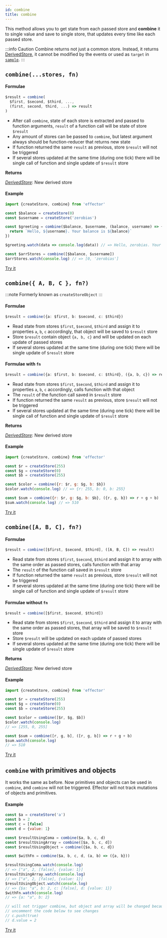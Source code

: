 ```yaml
---
id: combine
title: combine
---
```


This method allows you to get state from each passed store and **combine** it to single value and save to single store, that updates every time like each passed store.

:::info Caution
Combine returns not just a common store. Instead, it returns [DerivedStore](./Store.md#derived-store), it cannot be modified by the events or used as `target` in [`sample`](./sample.md).
:::

## `combine(...stores, fn)`

#### Formulae

```ts
$result = combine(
  $first, $second, $third, ...,
  (first, second, third, ...) => result
)
```

- After call `combine`, state of each store is extracted and passed to function arguments, `result` of a function call will be state of store `$result`
- Any amount of stores can be passed to `combine`, but latest argument always should be function-reducer that returns new state
- If function returned the same `result` as previous, store `$result` will not be triggered
- If several stores updated at the same time (during one tick) there will be single call of function and single update of `$result` store

**Returns**

[_DerivedStore_](Store.md#derived-store): New derived store

#### Example

```js
import {createStore, combine} from 'effector'

const $balance = createStore(0)
const $username = createStore('zerobias')

const $greeting = combine($balance, $username, (balance, username) => {
  return `Hello, ${username}. Your balance is ${balance}`
})

$greeting.watch(data => console.log(data)) // => Hello, zerobias. Your balance is 0

const $arrStores = combine([$balance, $username])
$arrStores.watch(console.log) // => [0, 'zerobias']
```

[Try it](https://share.effector.dev/jyX3NCLt)

## `combine({ A, B, C }, fn?)`

:::note
Formerly known as `createStoreObject`
:::

#### Formulae

```ts
$result = combine({a: $first, b: $second, c: $third})
```

- Read state from stores `$first`, `$second`, `$third` and assign it to properties `a`, `b`, `c` accordingly, that object will be saved to `$result` store
- Store `$result` contain object `{a, b, c}` and will be updated on each update of passed stores
- If several stores updated at the same time (during one tick) there will be single update of `$result` store

#### Formulae with `fn`

```ts
$result = combine({a: $first, b: $second, c: $third}, ({a, b, c}) => result)
```

- Read state from stores `$first`, `$second`, `$third` and assign it to properties `a`, `b`, `c` accordingly, calls function with that object
- The `result` of the function call saved in `$result` store
- If function returned the same `result` as previous, store `$result` will not be triggered
- If several stores updated at the same time (during one tick) there will be single call of function and single update of `$result` store

**Returns**

[_DerivedStore_](Store.md#derived-store): New derived store

#### Example

```js
import {createStore, combine} from 'effector'

const $r = createStore(255)
const $g = createStore(0)
const $b = createStore(255)

const $color = combine({r: $r, g: $g, b: $b})
$color.watch(console.log) // => {r: 255, b: 0, b: 255}

const $sum = combine({r: $r, g: $g, b: $b}, ({r, g, b}) => r + g + b)
$sum.watch(console.log) // => 510
```

[Try it](https://share.effector.dev/9AckAVg7)

## `combine([A, B, C], fn?)`

#### Formulae

```ts
$result = combine([$first, $second, $third], ([A, B, C]) => result)
```

- Read state from stores `$first`, `$second`, `$third` and assign it to array with the same order as passed stores, calls function with that array
- The `result` of the function call saved in `$result` store
- If function returned the same `result` as previous, store `$result` will not be triggered
- If several stores updated at the same time (during one tick) there will be single call of function and single update of `$result` store

#### Formulae without `fn`

```ts
$result = combine([$first, $second, $third])
```

- Read state from stores `$first`, `$second`, `$third` and assign it to array with the same order as passed stores, that array will be saved to `$result` store
- Store `$result` will be updated on each update of passed stores
- If several stores updated at the same time (during one tick) there will be single update of `$result` store

**Returns**

[_DerivedStore_](Store.md#derived-store): New derived store

#### Example

```js
import {createStore, combine} from 'effector'

const $r = createStore(255)
const $g = createStore(0)
const $b = createStore(255)

const $color = combine([$r, $g, $b])
$color.watch(console.log)
// => [255, 0, 255]

const $sum = combine([r, g, b], ([r, g, b]) => r + g + b)
$sum.watch(console.log)
// => 510
```

[Try it](https://share.effector.dev/ch4CKPrX)

## `combine` with primitives and objects

It works the same as before. Now primitives and objects can be used in `combine`, and `combine` will not be triggered. Effector will not track mutations of objects and primitives.

#### Example

```js
const $a = createStore('a')
const b = 2
const c = [false]
const d = {value: 1}

const $resultUsingComa = combine($a, b, c, d)
const $resultUsingArray = combine([$a, b, c, d])
const $resultUsingObject = combine({$a, b, c, d})

const $withFn = combine($a, b, c, d, (a, b) => ({a, b}))

$resultUsingComa.watch(console.log)
// => ["a", 2, [false], {value: 1}]
$resultUsingArray.watch(console.log)
// => ["a", 2, [false], {value: 1}]
$resultUsingObject.watch(console.log)
// => {$a: "a", b: 2, c: [false], d: {value: 1}}
$withFn.watch(console.log)
// => {a: "a", b: 2}

// will not trigger combine, but object and array will be changed because of reference
// uncomment the code below to see changes
// c.push(true)
// d.value = 2
```

[Try it](https://share.effector.dev/XWk1lG4a)
